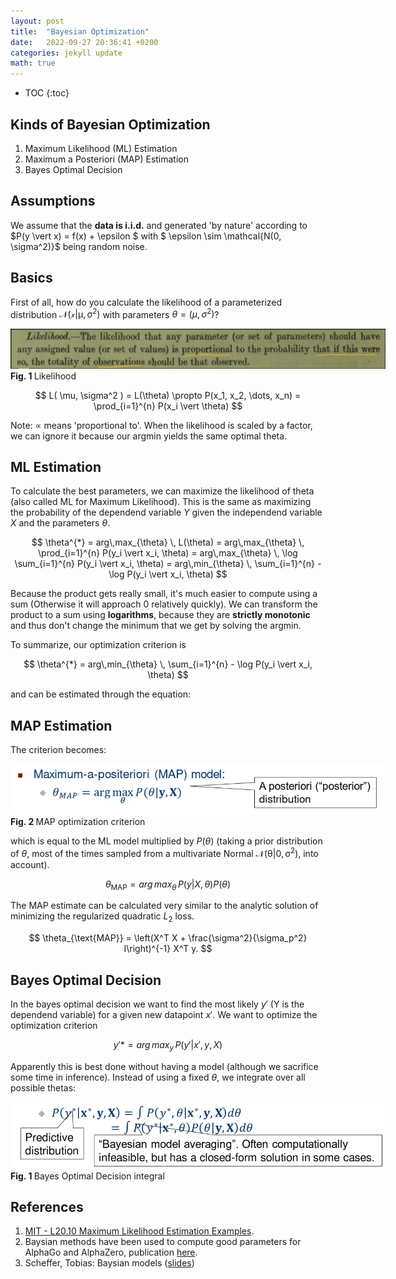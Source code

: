 ```yaml
---
layout: post
title:  "Bayesian Optimization"
date:   2022-09-27 20:36:41 +0200
categories: jekyll update
math: true
---
```


* TOC
{:toc}

## Kinds of Bayesian Optimization

1. Maximum Likelihood (ML) Estimation
2. Maximum a Posteriori (MAP) Estimation
3. Bayes Optimal Decision


## Assumptions

We assume that the __data is i.i.d.__ and generated 'by nature' according to $P(y \vert x) = f(x) + \epsilon $ with $ \epsilon \sim \mathcal{N(0, \sigma^2)}$ being random noise.


## Basics

First of all, how do you calculate the likelihood of a parameterized distribution $\mathcal{N(x \vert \mu, \sigma^2)}$ with parameters $\theta = (\mu, \sigma^2)$?

<div class="img-block" style="width: 600px;">
    <img src="/images/likelihood.png"/>
    <span><strong>Fig. 1 </strong> Likelihood</span>
</div>

$$
L( \mu, \sigma^2 ) = L(\theta) \propto P(x_1, x_2, \dots, x_n) = \prod_{i=1}^{n} P(x_i \vert \theta)
$$

Note: $\propto$ means 'proportional to'. When the likelihood is scaled by a factor, we can ignore it because our argmin yields the same optimal theta.


## ML Estimation

To calculate the best parameters, we can maximize the likelihood of theta (also called ML for Maximum Likelihood). This is the same as maximizing the probability of the dependend variable $Y$ given the independend variable $X$ and the parameters $\theta$.

$$
\theta^{*} = arg\,max_{\theta} \, L(\theta) = arg\,max_{\theta} \, \prod_{i=1}^{n} P(y_i \vert x_i, \theta) = arg\,max_{\theta} \, \log \sum_{i=1}^{n} P(y_i \vert x_i, \theta) = arg\,min_{\theta} \, \sum_{i=1}^{n} - \log P(y_i \vert x_i, \theta)
$$

Because the product gets really small, it's much easier to compute using a sum (Otherwise it will approach 0 relatively quickly).
We can transform the product to a sum using __logarithms__, because they are __strictly monotonic__ and thus don't change the minimum that we get by solving the argmin.

To summarize, our optimization criterion is 

$$ \theta^{*} = arg\,min_{\theta} \, \sum_{i=1}^{n} - \log P(y_i \vert x_i, \theta) $$

and can be estimated through the equation:


## MAP Estimation
The criterion becomes:

<div class="img-block" style="width: 600px;">
    <img src="/images/map_criterion.png"/>
    <span><strong>Fig. 2 </strong> MAP optimization criterion</span>
</div>

which is equal to the ML model multiplied by $P(\theta)$ (taking a prior distribution of $\theta$, most of the times sampled from a multivariate Normal $\mathcal{N(\theta \vert 0, \sigma^2)}$, into account).

$$
\theta_{\text{MAP}} = arg\,max_{\theta} \, P(y \vert X, \theta) P(\theta)
$$

The MAP estimate can be calculated very similar to the analytic solution of minimizing the regularized quadratic $L_2$ loss.

$$ 
\theta_{\text{MAP}} = \left(X^T X + \frac{\sigma^2}{\sigma_p^2} I\right)^{-1} X^T y. 
$$


## Bayes Optimal Decision

In the bayes optimal decision we want to find the most likely $y'$ (Y is the dependend variable) for a given new datapoint $x'$.
We want to optimize the optimization criterion 

$$
y'* = arg\,max_{y} \, P(y' \vert x', y, X)
$$

Apparently this is best done without having a model (although we sacrifice some time in inference). Instead of using a fixed $\theta$, we integrate over all possible thetas:

<div class="img-block" style="width: 600px;">
    <img src="/images/bayes_optimal_decision.png"/>
    <span><strong>Fig. 1 </strong> Bayes Optimal Decision integral</span>
</div>


<!-- In-Text Citing -->
<!-- 
You can...
- use bullet points
1. use
2. ordered
3. lists


do $X$ math

embed images:
<div class="img-block" style="width: 800px;">
    <img src="/images/lofi_art.png"/>
    <span><strong>Fig 1.1.</strong> Agent and Environment interactions</span>
</div>

refer to links:
[(k-fold) Cross-Validation](https://scikit-learn.org/stable/modules/cross_validation.html)

{% highlight python %}
@jit
def f(x)
    print("hi")
# does cool stuff
{% endhighlight %}
-->

## References
1. [MIT - L20.10 Maximum Likelihood Estimation Examples][mit-vl].
2. Baysian methods have been used to compute good parameters for AlphaGo and AlphaZero, publication [here][alphago-baysian].
3. Scheffer, Tobias: Baysian models ([slides][scheffer-baysian])

<!-- Ressources -->
[myreference-1]: https://www.youtube.com/watch?v=dQw4w9WgXcQ
[mit-vl]: https://youtu.be/00krscK7iBA
[alphago-baysian]: https://arxiv.org/pdf/1812.06855.pdf
[scheffer-baysian]: https://moodle2.uni-potsdam.de/pluginfile.php/2278089/mod_resource/content/2/Bayesian%20Learning.pdf